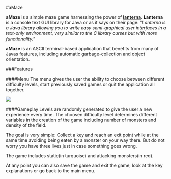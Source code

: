 #aMaze

**aMaze** is a simple maze game harnessing the power of [**lanterna**](https://code.google.com/p/lanterna/). **Lanterna** is a console text GUI library for Java or as it says on their page: *"Lanterna is a Java library allowing you to write easy semi-graphical user interfaces in a text-only environment, very similar to the C library curses but with more functionality."*

**aMaze** is an ASCII terminal-based application that benefits from many of Javas features, including automatic garbage-collection and object orientation.

###Features

####Menu
The menu gives the user the ability to choose between different difficulty levels, start previously saved games or quit the application all together.

![](https://github.com/arthurmathies/aMaze/images/mainMenu.png)

####Gameplay
Levels are randomly generated to give the user a new experience every time. The choosen difficulty level determines different variables in the creation of the game including number of monsters and density of the field.

The goal is very simple: Collect a key and reach an exit point while at the same time avoiding being eaten by a monster on your way there. But do not worry you have three lives just in case something goes wrong.

The game includes static(in turquoise) and attacking monsters(in red).


At any point you can also save the game and exit the game, look at the key explanations or go back to the main menu.



